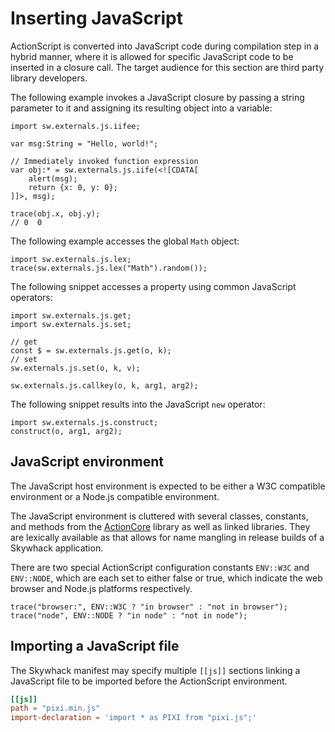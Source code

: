 # Inserting JavaScript

ActionScript is converted into JavaScript code during compilation step in a hybrid manner, where it is allowed for specific JavaScript code to be inserted in a closure call. The target audience for this section are third party library developers.

The following example invokes a JavaScript closure by passing a string parameter to it and assigning its resulting object into a variable:

```
import sw.externals.js.iifee;

var msg:String = "Hello, world!";

// Immediately invoked function expression
var obj:* = sw.externals.js.iife(<![CDATA[
    alert(msg);
    return {x: 0, y: 0};
]]>, msg);

trace(obj.x, obj.y);
// 0  0
```

The following example accesses the global `Math` object:

```
import sw.externals.js.lex;
trace(sw.externals.js.lex("Math").random());
```

The following snippet accesses a property using common JavaScript operators:

```
import sw.externals.js.get;
import sw.externals.js.set;

// get
const $ = sw.externals.js.get(o, k);
// set
sw.externals.js.set(o, k, v);

sw.externals.js.callkey(o, k, arg1, arg2);
```

The following snippet results into the JavaScript `new` operator:

```
import sw.externals.js.construct;
construct(o, arg1, arg2);
```

## JavaScript environment

The JavaScript host environment is expected to be either a W3C compatible environment or a Node.js compatible environment.

The JavaScript environment is cluttered with several classes, constants, and methods from the [ActionCore](https://github.com/skywhack/actioncore) library as well as linked libraries. They are lexically available as that allows for name mangling in release builds of a Skywhack application.

There are two special ActionScript configuration constants `ENV::W3C` and `ENV::NODE`, which are each set to either false or true, which indicate the web browser and Node.js platforms respectively.

```
trace("browser:", ENV::W3C ? "in browser" : "not in browser");
trace("node", ENV::NODE ? "in node" : "not in node");
```

## Importing a JavaScript file

The Skywhack manifest may specify multiple `[[js]]` sections linking a JavaScript file to be imported before the ActionScript environment.

```toml
[[js]]
path = "pixi.min.js"
import-declaration = 'import * as PIXI from "pixi.js";'
```